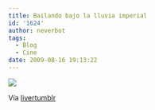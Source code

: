 ```yaml
---
title: Bailando bajo la lluvia imperial
id: '1624'
author: neverbot
tags:
  - Blog
  - Cine
date: 2009-08-16 19:13:22
---
```


[![](./UNNzFlt0Tq9lheq31gsfBIbFo1_500.jpg)](http://livercake.tumblr.com/post/147895856)

Vía [livertumblr](http://livercake.tumblr.com/post/147895856)